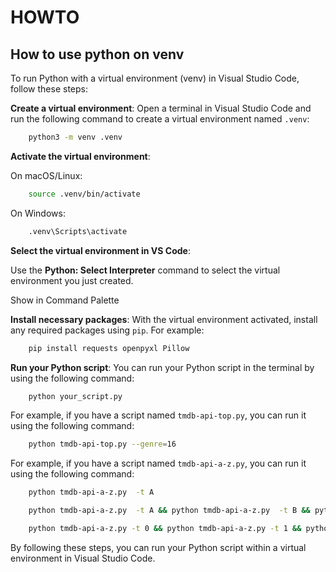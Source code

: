 # HOWTO

## How to use python on venv

To run Python with a virtual environment (venv) in Visual Studio Code, follow these steps:

**Create a virtual environment**:
   Open a terminal in Visual Studio Code and run the following command to create a virtual environment named `.venv`:

```bash
    python3 -m venv .venv
```

**Activate the virtual environment**:

On macOS/Linux:

```bash
    source .venv/bin/activate
```

On Windows:

```bash
    .venv\Scripts\activate
```

**Select the virtual environment in VS Code**:

   Use the **Python: Select Interpreter** command to select the virtual environment you just created.

Show in Command Palette

**Install necessary packages**:
   With the virtual environment activated, install any required packages using `pip`. For example:

```bash
    pip install requests openpyxl Pillow
```

**Run your Python script**:
   You can run your Python script in the terminal by using the following command:

```bash
    python your_script.py
```

For example, if you have a script named `tmdb-api-top.py`, you can run it using the following command:

```bash
    python tmdb-api-top.py --genre=16
```

For example, if you have a script named `tmdb-api-a-z.py`, you can run it using the following command:

```bash
    python tmdb-api-a-z.py  -t A
```

```bash
    python tmdb-api-a-z.py  -t A && python tmdb-api-a-z.py  -t B && python tmdb-api-a-z.py  -t C && python tmdb-api-a-z.py  -t D && python tmdb-api-a-z.py  -t E && python tmdb-api-a-z.py  -t F && python tmdb-api-a-z.py  -t G && python tmdb-api-a-z.py  -t H && python tmdb-api-a-z.py  -t I && python tmdb-api-a-z.py  -t J && python tmdb-api-a-z.py  -t K && python tmdb-api-a-z.py  -t L && python tmdb-api-a-z.py  -t M && python tmdb-api-a-z.py  -t N && python tmdb-api-a-z.py  -t O && python tmdb-api-a-z.py  -t P && python tmdb-api-a-z.py  -t Q && python tmdb-api-a-z.py  -t R && python tmdb-api-a-z.py  -t S && python tmdb-api-a-z.py  -t T && python tmdb-api-a-z.py  -t U && python tmdb-api-a-z.py  -t V && python tmdb-api-a-z.py  -t W && python tmdb-api-a-z.py  -t X && python tmdb-api-a-z.py  -t Y && python tmdb-api-a-z.py  -t Z
```

```bash
    python tmdb-api-a-z.py -t 0 && python tmdb-api-a-z.py -t 1 && python tmdb-api-a-z.py -t 2 && python tmdb-api-a-z.py -t 3 && python tmdb-api-a-z.py -t 4 && python tmdb-api-a-z.py -t 5 && python tmdb-api-a-z.py -t 6 && python tmdb-api-a-z.py -t 7 && python tmdb-api-a-z.py -t 8 && python tmdb-api-a-z.py -t 9
```

By following these steps, you can run your Python script within a virtual environment in Visual Studio Code.
